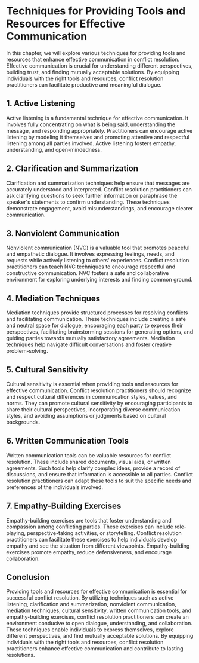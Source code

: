 Techniques for Providing Tools and Resources for Effective Communication
=================================================================================

In this chapter, we will explore various techniques for providing tools and resources that enhance effective communication in conflict resolution. Effective communication is crucial for understanding different perspectives, building trust, and finding mutually acceptable solutions. By equipping individuals with the right tools and resources, conflict resolution practitioners can facilitate productive and meaningful dialogue.

1\. Active Listening
-------------------

Active listening is a fundamental technique for effective communication. It involves fully concentrating on what is being said, understanding the message, and responding appropriately. Practitioners can encourage active listening by modeling it themselves and promoting attentive and respectful listening among all parties involved. Active listening fosters empathy, understanding, and open-mindedness.

2\. Clarification and Summarization
----------------------------------

Clarification and summarization techniques help ensure that messages are accurately understood and interpreted. Conflict resolution practitioners can ask clarifying questions to seek further information or paraphrase the speaker's statements to confirm understanding. These techniques demonstrate engagement, avoid misunderstandings, and encourage clearer communication.

3\. Nonviolent Communication
---------------------------

Nonviolent communication (NVC) is a valuable tool that promotes peaceful and empathetic dialogue. It involves expressing feelings, needs, and requests while actively listening to others' experiences. Conflict resolution practitioners can teach NVC techniques to encourage respectful and constructive communication. NVC fosters a safe and collaborative environment for exploring underlying interests and finding common ground.

4\. Mediation Techniques
-----------------------

Mediation techniques provide structured processes for resolving conflicts and facilitating communication. These techniques include creating a safe and neutral space for dialogue, encouraging each party to express their perspectives, facilitating brainstorming sessions for generating options, and guiding parties towards mutually satisfactory agreements. Mediation techniques help navigate difficult conversations and foster creative problem-solving.

5\. Cultural Sensitivity
-----------------------

Cultural sensitivity is essential when providing tools and resources for effective communication. Conflict resolution practitioners should recognize and respect cultural differences in communication styles, values, and norms. They can promote cultural sensitivity by encouraging participants to share their cultural perspectives, incorporating diverse communication styles, and avoiding assumptions or judgments based on cultural backgrounds.

6\. Written Communication Tools
------------------------------

Written communication tools can be valuable resources for conflict resolution. These include shared documents, visual aids, or written agreements. Such tools help clarify complex ideas, provide a record of discussions, and ensure that information is accessible to all parties. Conflict resolution practitioners can adapt these tools to suit the specific needs and preferences of the individuals involved.

7\. Empathy-Building Exercises
-----------------------------

Empathy-building exercises are tools that foster understanding and compassion among conflicting parties. These exercises can include role-playing, perspective-taking activities, or storytelling. Conflict resolution practitioners can facilitate these exercises to help individuals develop empathy and see the situation from different viewpoints. Empathy-building exercises promote empathy, reduce defensiveness, and encourage collaboration.

Conclusion
----------

Providing tools and resources for effective communication is essential for successful conflict resolution. By utilizing techniques such as active listening, clarification and summarization, nonviolent communication, mediation techniques, cultural sensitivity, written communication tools, and empathy-building exercises, conflict resolution practitioners can create an environment conducive to open dialogue, understanding, and collaboration. These techniques enable individuals to express themselves, explore different perspectives, and find mutually acceptable solutions. By equipping individuals with the right tools and resources, conflict resolution practitioners enhance effective communication and contribute to lasting resolutions.

